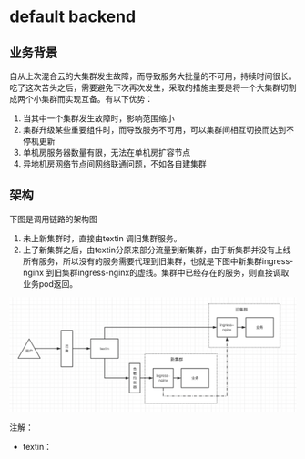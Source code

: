 # default backend

## 业务背景

自从上次混合云的大集群发生故障，而导致服务大批量的不可用，持续时间很长。吃了这次苦头之后，需要避免下次再次发生，采取的措施主要是将一个大集群切割成两个小集群而实现互备。有以下优势：

1. 当其中一个集群发生故障时，影响范围缩小
2. 集群升级某些重要组件时，而导致服务不可用，可以集群间相互切换而达到不停机更新
3. 单机房服务器数量有限，无法在单机房扩容节点
4. 异地机房网络节点间网络联通问题，不如各自建集群

## 架构

下图是调用链路的架构图

1. 未上新集群时，直接由textin 调旧集群服务。
2. 上了新集群之后，由textin分原来部分流量到新集群，由于新集群并没有上线所有服务，所以没有的服务需要代理到旧集群，也就是下图中新集群ingress-nginx 到旧集群ingress-nginx的虚线。集群中已经存在的服务，则直接调取业务pod返回。

![image-20220615002022589](../asserts/image-20220615002022589.png)

注解：

- textin：




